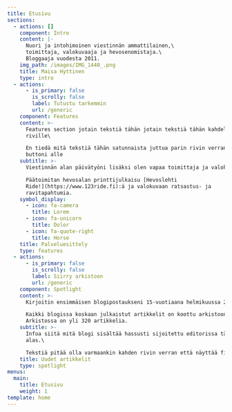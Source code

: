 ```yaml
---
title: Etusivu
sections:
  - actions: []
    component: Intro
    content: |-
      Nuori ja intohimoinen viestinnän ammattilainen,\
      toimittaja, valokuvaaja ja hevosenomistaja.\
      Bloggaaja vuodesta 2011.
    img_path: /images/IMG_1440_.png
    title: Maisa Hyttinen
    type: intro
  - actions:
      - is_primary: false
        is_scrolly: false
        label: Tutustu tarkemmin
        url: /generic
    component: Features
    content: >-
      Features section jotain tekstiä tähän jotain tekstiä tähän kahdelle
      riville\

      En tiedä mitä tekstiä tähän satunnaista juttua parin rivin verran ja ehkä
      buttoni alle
    subtitle: >-
      Viestinnän alan päivätyöni lisäksi olen vapaa toimittaja ja valokuvaaja.\

      Päätoimitan hevosalan printtijulkaisu [Hevoslehti
      Ride!](https://www.123ride.fi):ä ja valokuvaan ratsastus- ja
      ravitapahtumia.
    symbol_display:
      - icon: fa-camera
        title: Lorem
      - icon: fa-unicorn
        title: Dolor
      - icon: fa-quote-right
        title: Horse
    title: Palveluesittely
    type: features
  - actions:
      - is_primary: false
        is_scrolly: false
        label: Siirry arkistoon
        url: /generic
    component: Spotlight
    content: >-
      Kirjoitin ensimmäisen blogipostaukseni 15-vuotiaana helmikuussa 2011.\

      Kaikki blogissa koskaan julkaistut artikkelit on koottu arkistoon.
      Arkistossa on yli 320 artikkelia.
    subtitle: >-
      Infoa siitä mitä blogi sisältää hassusti sijoitettu editorissa tänne
      alas.\

      Tekstiä pitää olla varmaankin kahden rivin verran että näyttää fiksulta.
    title: Uudet artikkelit
    type: spotlight
menus:
  main:
    title: Etusivu
    weight: 1
template: home
---
```


